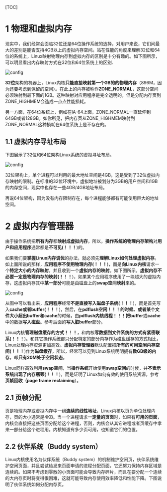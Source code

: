 [TOC]

# 1 物理和虚拟内存

现实中，我们经常会面临32位还是64位操作系统的选择，对用户来说，它们间最大的差别是能否支持4GB以上的虚拟内存空间。站在性能的角度来理解32位和64位的系统上，Linux映射物理内存到虚拟内存的区别是十分有趣的。如下图所示，可以明显看出内存映射方式在32位和64位系统上的区别.

![config](./images/9.png)

**32位**架构的机器上，Linux内核**只能直接映射第一个GB的的物理内存**（896M，因为还要考虑到保留的空间）。在此上的内存被称作**ZONE\_NORMAL**，这部分空间必须映射到最下面的1GB。这种映射对应用程序是完全透明的，但是分配内存页到ZONE\_HIGHMEM会造成一点点性能损耗。

另一方面，在64位系统上，例如在IA\-64上面，ZONE\_NORMAL一直延伸到64GB或者128GB。如你所见，把内存页从ZONE\_HIGHMEM映射到ZONE\_NORMAL这种损耗在64位系统上是不存在的。

## 1.1 虚拟内存寻址布局

下图展示了32位和64位架构Linux系统的虚拟寻址布局。

![config](./images/9.png)

32位架构上，单个进程可以利用的最大地址空间是4GB，这是受到了32位虚拟内存映射的限制。在标准的32位环境中，虚拟地址被划分为3GB的用户空间和1GB的内存空间，现实中也存在一些4GB/4GB地址布局。

再说64位架构，因为没有内存限制存在，每个进程能够都有可能使用巨大的地址空间。

# 2 虚拟内存管理器

由于操作系统把**所有内存**都**映射成虚拟内存**，所以，**操作系统的物理内存架构**对**用户和应用程序**通常都是**不可见(！！！**)的。

如果我们要**掌握Linux内存调优**的办法，就必须先**理解Linux如何处理虚拟内存**。如上面所说的那样，**应用程序不使用物理内存(！！！**)，而是**向Linux内核**请求一个**特定大小的内存映射**，并且收到一个**虚拟内存的映射**。如下图所示，**虚拟内存不必要一定是物理内存的映射(！！！**)，如果某个应用程序使用了一块超大的虚拟内存，这虚拟内存其中**某一部分**可能是由磁盘上的**swap空间映射**来的。

![config](./images/10.png)

从图中可以看出来，**应用程序**经常**不是直接写入磁盘子系统(！！！**)，而是首先写入**cache或者buffer(！！！**)，然后，在**pdflush空闲！！！**的时候、或者**某个文件大小超出buffer和cache**的时候，由**pdflush内核线程！！！**把**buffer**或**cache**中的数据**写入磁盘**。参考后面的**写入脏buffer**部分。

Linux内核**管理磁盘缓存的方式！！！**，和内核**写数据到文件系统的方式有紧密联系(！！！**)。和其它操作系统都只分配特定的部分内存作为磁盘缓存的方式相比，Linux处理内存资源更加高效。**虚拟内存管理器**默认配置把**所有的可用空闲内存空间(！！！**)作为**磁盘缓存**，所以，经常可以见到Linux系统明明拥有**数GB级的内存**，却**只有20M处于空闲状态**。

Linux同样高效利用**swap空间**，当**操作系统**开始使用**swap空间**的时候，并**不表示系统出现了内存瓶颈(！！！**)，而是证明了Linux如何有效的使用系统资源。参考**页帧回收（page frame reclaiming**）。

## 2.1 页帧分配

页是物理内存或虚拟内存中一组**连续的线性地址**，Linux内核以页为单位处理内存，页的大小通常是4KB。当一个进程请求**一定量的页面**时，如果有**可用的页面**，内核会直接把这些页面分配给这个进程，否则，内核会从其它进程或者页缓存中拿来一部分给这个进程用。内核知道有多少页可用，也知道它们的位置。

## 2.2 伙伴系统（Buddy system）

Linux内核使用名为伙伴系统（Buddy system）的机制维护空闲页，伙伴系统维护空闲页面，并且尝试给发来页面申请的进程分配页面，它还努力保持内存区域是连续的。如果不考虑到零散的小页面可能会导致内存碎片，而且在要分配一个连续的大内存页时将变得很困难，这就可能导致内存使用效率降低和性能下降。下图说明了伙伴系统如何分配内存页。
